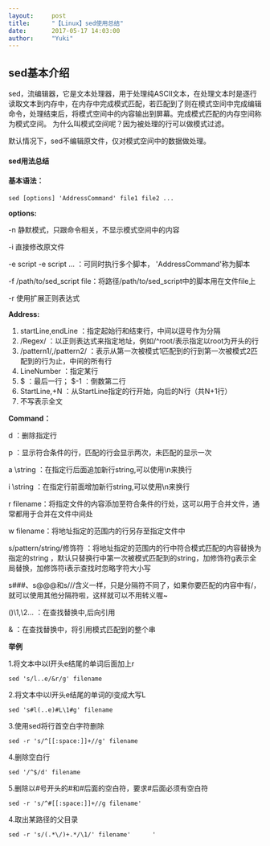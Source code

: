 ```yaml
---
layout:     post
title:      "【Linux】sed使用总结"
date:       2017-05-17 14:03:00
author:     "Yuki"
---
```


## sed基本介绍

sed，流编辑器，它是文本处理器，用于处理纯ASCII文本，在处理文本时是逐行读取文本到内存中，在内存中完成模式匹配，若匹配到了则在模式空间中完成编辑命令，处理结束后，将模式空间中的内容输出到屏幕。完成模式匹配的内存空间称为模式空间。 为什么叫模式空间呢？因为被处理的行可以做模式过滤。 

默认情况下，sed不编辑原文件，仅对模式空间中的数据做处理。

#### sed用法总结

#### 基本语法：

`sed [options] 'AddressCommand' file1 file2 ...`

**options:**

-n 静默模式，只跟命令相关，不显示模式空间中的内容

-i 直接修改原文件

-e script -e script ... ：可同时执行多个脚本， 'AddressCommand'称为脚本

-f /path/to/sed_script file：将路径/path/to/sed_script中的脚本用在文件file上

-r 使用扩展正则表达式 


**Address:** 

1. startLine,endLine ：指定起始行和结束行，中间以逗号作为分隔
2. /Regex/ ：以正则表达式来指定地址，例如/^root/表示指定以root为开头的行
3. /pattern1/,/pattern2/ ：表示从第一次被模式1匹配到的行到第一次被模式2匹配到的行为止，中间的所有行
4. LineNumber ：指定某行
5. $ ：最后一行； $-1 ：倒数第二行
6. StartLine,+N ：从StartLine指定的行开始，向后的N行（共N+1行）
7. 不写表示全文

**Command：**

d ：删除指定行 

p ：显示符合条件的行，匹配的行会显示两次，未匹配的显示一次 

a \string ：在指定行后面追加新行string,可以使用\n来换行

i \string ：在指定行前面增加新行string,可以使用\n来换行
 
r filename：将指定文件的内容添加至符合条件的行处，这可以用于合并文件，通常都用于合并在文件中间处

w filename：将地址指定的范围内的行另存至指定文件中 

s/pattern/string/修饰符 ：将地址指定的范围内的行中符合模式匹配的内容替换为指定的string ，默认只替换行中第一次被模式匹配到的string，加修饰符g表示全局替换，加修饰符i表示查找时忽略字符大小写 

s###、s@@@和s///含义一样，只是分隔符不同了，如果你要匹配的内容中有/，就可以使用其他分隔符啦，这样就可以不用转义喔~

()\1,\2... ：在查找替换中,后向引用

& ：在查找替换中，将引用模式匹配到的整个串

**举例**


1.将文本中以l开头e结尾的单词后面加上r

`sed 's/l..e/&r/g' filename`

2.将文本中以l开头e结尾的单词的l变成大写L

`sed 's#l(..e)#L\1#g' filename`

3.使用sed将行首空白字符删除

`sed -r 's/^[[:space:]]+//g' filename`

4.删除空白行

`sed '/^$/d' filename`

5.删除以#号开头的#和#后面的空白符，要求#后面必须有空白符

`sed -r 's/^#[[:space:]]+//g filename'`

4.取出某路径的父目录

`sed -r 's/(.*\/)+.*/\1/' filename'      '`





